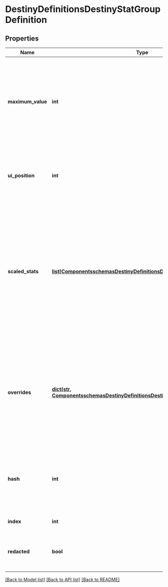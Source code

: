# DestinyDefinitionsDestinyStatGroupDefinition

## Properties
Name | Type | Description | Notes
------------ | ------------- | ------------- | -------------
**maximum_value** | **int** | The maximum possible value that any stat in this group can be transformed into.  This is used by stats that *don&#39;t* have scaledStats entries below, but thatstill need to be displayed as a progress bar, in which case this is usedas the upper bound for said progress bar.  (the lower bound is always 0) | [optional] 
**ui_position** | **int** | This apparently indicates the position of the stats in the UI?  I&#39;ve returned itin case anyone can use it, but it&#39;s not of any use to us on BNet.  Something&#39;s beinglost in translation with this value. | [optional] 
**scaled_stats** | [**list[ComponentsschemasDestinyDefinitionsDestinyStatDisplayDefinition]**](ComponentsschemasDestinyDefinitionsDestinyStatDisplayDefinition.md) | Any stat that requires scaling to be transformed from an \&quot;Investment\&quot; stat to a \&quot;Display\&quot;stat will have an entry in this list.  For more information on what those types of statsmean and the transformation process, see DestinyStatDefinition.  In retrospect, I wouldn&#39;t mind if this was a dictionary keyed by the stat hash instead.But I&#39;m going to leave it be because [[After Apple Picking]]. | [optional] 
**overrides** | [**dict(str, ComponentsschemasDestinyDefinitionsDestinyStatOverrideDefinition)**](ComponentsschemasDestinyDefinitionsDestinyStatOverrideDefinition.md) | The game has the ability to override, based on the stat group, what the localized text isthat is displayed for Stats being shown on the item.  Mercifully, no Stat Groups use this feature currently.  If they start using them,we&#39;ll all need to start using them (and those of you who are more prudent than I amcan go ahead and start pre-checking for this.) | [optional] 
**hash** | **int** | The unique identifier for this entity.  Guaranteed to be unique for the type of entity, but not globally.  When entities refer to each other in Destiny content, it is this hash that they are referring to. | [optional] 
**index** | **int** | The index of the entity as it was found in the investment tables. | [optional] 
**redacted** | **bool** | If this is true, then there is an entity with this identifier/type combination, but BNet isnot yet allowed to show it.  Sorry! | [optional] 

[[Back to Model list]](../README.md#documentation-for-models) [[Back to API list]](../README.md#documentation-for-api-endpoints) [[Back to README]](../README.md)


